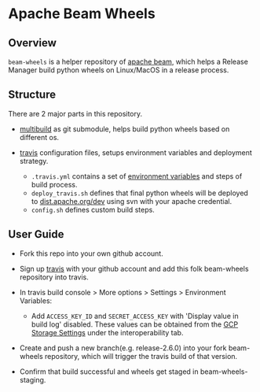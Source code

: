 <!--
    Licensed to the Apache Software Foundation (ASF) under one
    or more contributor license agreements.  See the NOTICE file
    distributed with this work for additional information
    regarding copyright ownership.  The ASF licenses this file
    to you under the Apache License, Version 2.0 (the
    "License"); you may not use this file except in compliance
    with the License.  You may obtain a copy of the License at

      http://www.apache.org/licenses/LICENSE-2.0

    Unless required by applicable law or agreed to in writing,
    software distributed under the License is distributed on an
    "AS IS" BASIS, WITHOUT WARRANTIES OR CONDITIONS OF ANY
    KIND, either express or implied.  See the License for the
    specific language governing permissions and limitations
    under the License.
-->

# Apache Beam Wheels

## Overview

`beam-wheels` is a helper repository of [apache beam](https://github.com/apache/beam), which helps a Release 
Manager build python wheels on Linux/MacOS in a release process.

## Structure

There are 2 major parts in this repository.
* [multibuild](https://github.com/matthew-brett/multibuild) as git submodule, helps build python wheels based on different os.

* [travis](https://travis-ci.com/) configuration files, setups environment variables and deployment strategy.
  
  * `.travis.yml` contains a set of [environment variables](https://docs.travis-ci.com/user/environment-variables/) and steps of build process.
  * `deploy_travis.sh` defines that final python wheels will be deployed to [dist.apache.org/dev](https://dist.apache.org/repos/dist/dev/beam/)
    using svn with your apache credential.
  * `config.sh` defines custom build steps.

## User Guide

* Fork this repo into your own github account.

* Sign up [travis](https://travis-ci.com/) with your github account and add this folk beam-wheels repository into travis.

* In travis build console > More options > Settings > Environment Variables:

  * Add `ACCESS_KEY_ID` and `SECRET_ACCESS_KEY` with 'Display value in build log' disabled.
    These values can be obtained from the [GCP Storage Settings](https://console.cloud.google.com/storage/settings?project=apache-beam-testing)
    under the interoperability tab.
  
* Create and push a new branch(e.g. release-2.6.0) into your fork beam-wheels repository, which will trigger the travis build of that version.

* Confirm that build successful and wheels get staged in beam-wheels-staging.
